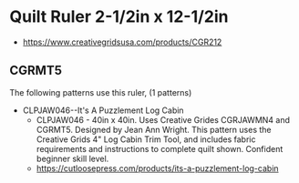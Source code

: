 # Quilt Ruler 2-1/2in x 12-1/2in
* https://www.creativegridsusa.com/products/CGR212

## CGRMT5

The following patterns use this ruler, (1 patterns)

* CLPJAW046--It's A Puzzlement Log Cabin
	* CLPJAW046 - 40in x 40in. Uses Creative Grides CGRJAWMN4 and CGRMT5. Designed by Jean Ann Wright. This pattern uses the Creative Grids 4" Log Cabin Trim Tool, and includes fabric requirements and instructions to complete quilt shown. Confident beginner skill level.
	* https://cutloosepress.com/products/its-a-puzzlement-log-cabin

